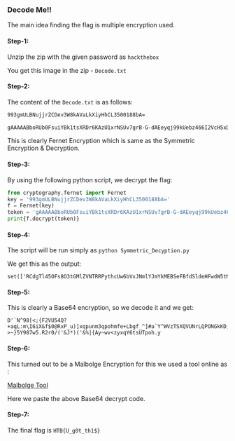 ### Decode Me!!

The main idea finding the flag is multiple encryption used.

#### Step-1:

Unzip the zip with the given password as `hackthebox`

You get this image in the zip - `Decode.txt`

#### Step-2:

The content of the `Decode.txt` is as follows:

```bash
993gmULBNujjrZCDev3W8kAVaLkXiyHhCL3500188bA=

gAAAAABboRUb0FsuiYBk1tsXRDr6KAzU1xrNSUv7grB-G-dAEeyqj99kUebz466I2VcH5xDa5HEc5KkbgTklQ7tm9JCRPlJtRng1Ns3VEvbrk7B835OINfPnRbc-UIOnnCmW3CgMdMtf5wGLN299AZEzxIvuy71WC5d9xJDchyiORycuzCth95-4nTKphlNQQ2ko3DX72RxWeEjwt3mavnFXqcOCkGxUhJYmFltz_6ND56VGTrXZi_CK5xLODOX4sj1GNwN_CrU3sJ0obTdA2wF5OaDZLbA1GBPfK0PDlC9WxoUf85K0tFXKfqbt3c5YqtqfytNG5gTkbDFM2NjE7BveBf1DP9ca8g==
```
This is clearly Fernet Encryption which is same as the Symmetric Encryption & Decryption.

#### Step-3:

By using the following python script, we decrypt the flag:

```py
from cryptography.fernet import Fernet
key = '993gmULBNujjrZCDev3W8kAVaLkXiyHhCL3500188bA='
f = Fernet(key)
token = 'gAAAAABboRUb0FsuiYBk1tsXRDr6KAzU1xrNSUv7grB-G-dAEeyqj99kUebz466I2VcH5xDa5HEc5KkbgTklQ7tm9JCRPlJtRng1Ns3VEvbrk7B835OINfPnRbc-UIOnnCmW3CgMdMtf5wGLN299AZEzxIvuy71WC5d9xJDchyiORycuzCth95-4nTKphlNQQ2ko3DX72RxWeEjwt3mavnFXqcOCkGxUhJYmFltz_6ND56VGTrXZi_CK5xLODOX4sj1GNwN_CrU3sJ0obTdA2wF5OaDZLbA1GBPfK0PDlC9WxoUf85K0tFXKfqbt3c5YqtqfytNG5gTkbDFM2NjE7BveBf1DP9ca8g=='
print{f.decrypt(token)}
```

#### Step-4:

The script will be run simply as `python Symmetric_Decyption.py`

We get this as the output: 

```
set(['RCdgTl45OFs8O3tGMlZVNTRRPythcUw6bVxJNmlYJmYkMEBSeFBfdSldeHFwdW5tM3Fwb2htZmUrTGJnZl9eXSNhYFleV1Z6VFNYUVZVTnJMUVBPTkdrS0QsSEFlKERDPDtfPz5+fTVZOTg3dzUuUjJyMC8oJyZKKikoJyYlfHtBeX53djx6eXhxWTZ0c1VUcG9oLnk='])
```

#### Step-5:

This is clearly a Base64 encryption, so we decode it and we get:

```
D'`N^98[<;{F2VU54Q?+aqL:m\I6iX&f$0@RxP_u)]xqpunm3qpohmfe+Lbgf_^]#a`Y^WVzTSXQVUNrLQPONGkKD,HAe(DC<;_?>~}5Y987w5.R2r0/('&J*)('&%|{Ay~wv<zyxqY6tsUTpoh.y
```

#### Step-6:

This turned out to be a Malbolge Encryption for this we used a tool online as :

<a href="https://zb3.me/malbolge-tools/" target="_blank">Malbolge Tool</a>

Here we paste the above Base64 decrypt code.

#### Step-7:

The final flag is `HTB{U_g0t_th1$}`
